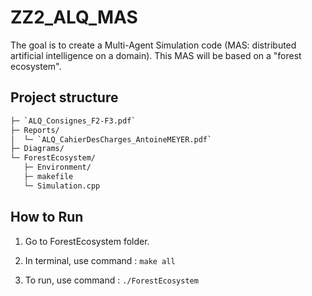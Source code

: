 # ZZ2_ALQ_MAS

The goal is to create a Multi-Agent Simulation code (MAS: distributed artificial intelligence on a domain). This MAS will be based on a "forest ecosystem".

## Project structure

```bash
├─ `ALQ_Consignes_F2-F3.pdf`    
├─ Reports/         
│  └─ `ALQ_CahierDesCharges_AntoineMEYER.pdf`   
├─ Diagrams/  
└─ ForestEcosystem/
   ├─ Environment/
   ├─ makefile
   └─ Simulation.cpp
```

## How to Run

1. Go to ForestEcosystem folder.

2. In terminal, use command : `make all`

3. To run, use command : `./ForestEcosystem` 

